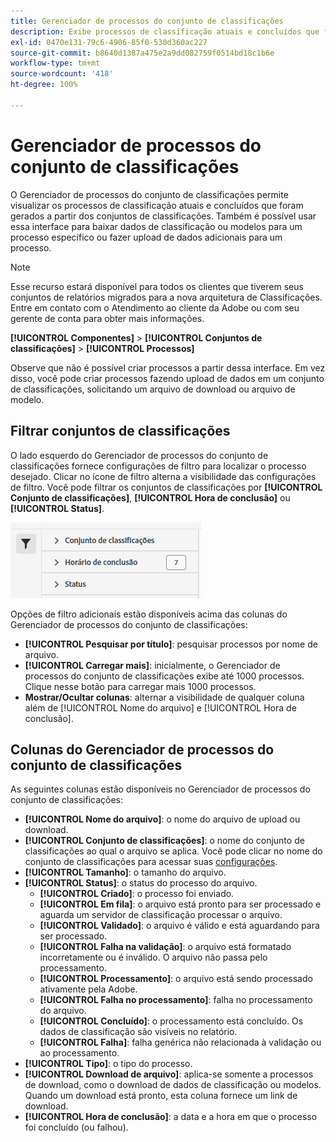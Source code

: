 ```yaml
---
title: Gerenciador de processos do conjunto de classificações
description: Exibe processos de classificação atuais e concluídos que foram gerados a partir dos conjuntos de classificações.
exl-id: 0470e131-79c6-4906-85f0-530d360ac227
source-git-commit: b8640d1387a475e2a9dd082759f0514bd18c1b6e
workflow-type: tm+mt
source-wordcount: '418'
ht-degree: 100%

---
```


# Gerenciador de processos do conjunto de classificações

O Gerenciador de processos do conjunto de classificações permite visualizar os processos de classificação atuais e concluídos que foram gerados a partir dos conjuntos de classificações. Também é possível usar essa interface para baixar dados de classificação ou modelos para um processo específico ou fazer upload de dados adicionais para um processo.

>[!NOTE]
>
>Esse recurso estará disponível para todos os clientes que tiverem seus conjuntos de relatórios migrados para a nova arquitetura de Classificações. Entre em contato com o Atendimento ao cliente da Adobe ou com seu gerente de conta para obter mais informações.

**[!UICONTROL Componentes]** > **[!UICONTROL Conjuntos de classificações]** > **[!UICONTROL Processos]**

Observe que não é possível criar processos a partir dessa interface. Em vez disso, você pode criar processos fazendo upload de dados em um conjunto de classificações, solicitando um arquivo de download ou arquivo de modelo.

## Filtrar conjuntos de classificações

O lado esquerdo do Gerenciador de processos do conjunto de classificações fornece configurações de filtro para localizar o processo desejado. Clicar no ícone de filtro alterna a visibilidade das configurações de filtro. Você pode filtrar os conjuntos de classificações por **[!UICONTROL Conjunto de classificações]**, **[!UICONTROL Hora de conclusão]** ou **[!UICONTROL Status]**.

![Filtros do processo do conjunto de classificações](../assets/classification-set-job-filters.png)

Opções de filtro adicionais estão disponíveis acima das colunas do Gerenciador de processos do conjunto de classificações:

* **[!UICONTROL Pesquisar por título]**: pesquisar processos por nome de arquivo.
* **[!UICONTROL Carregar mais]**: inicialmente, o Gerenciador de processos do conjunto de classificações exibe até 1000 processos. Clique nesse botão para carregar mais 1000 processos.
* **Mostrar/Ocultar colunas**: alternar a visibilidade de qualquer coluna além de [!UICONTROL Nome do arquivo] e [!UICONTROL Hora de conclusão].

## Colunas do Gerenciador de processos do conjunto de classificações

As seguintes colunas estão disponíveis no Gerenciador de processos do conjunto de classificações:

* **[!UICONTROL Nome do arquivo]**: o nome do arquivo de upload ou download.
* **[!UICONTROL Conjunto de classificações]**: o nome do conjunto de classificações ao qual o arquivo se aplica. Você pode clicar no nome do conjunto de classificações para acessar suas [configurações](settings.md).
* **[!UICONTROL Tamanho]**: o tamanho do arquivo.
* **[!UICONTROL Status]**: o status do processo do arquivo.
   * **[!UICONTROL Criado]**: o processo foi enviado.
   * **[!UICONTROL Em fila]**: o arquivo está pronto para ser processado e aguarda um servidor de classificação processar o arquivo.
   * **[!UICONTROL Validado]**: o arquivo é válido e está aguardando para ser processado.
   * **[!UICONTROL Falha na validação]**: o arquivo está formatado incorretamente ou é inválido. O arquivo não passa pelo processamento.
   * **[!UICONTROL Processamento]**: o arquivo está sendo processado ativamente pela Adobe.
   * **[!UICONTROL Falha no processamento]**: falha no processamento do arquivo.
   * **[!UICONTROL Concluído]**: o processamento está concluído. Os dados de classificação são visíveis no relatório.
   * **[!UICONTROL Falha]**: falha genérica não relacionada à validação ou ao processamento.
* **[!UICONTROL Tipo]**: o tipo do processo.
* **[!UICONTROL Download de arquivo]**: aplica-se somente a processos de download, como o download de dados de classificação ou modelos. Quando um download está pronto, esta coluna fornece um link de download.
* **[!UICONTROL Hora de conclusão]**: a data e a hora em que o processo foi concluído (ou falhou).
